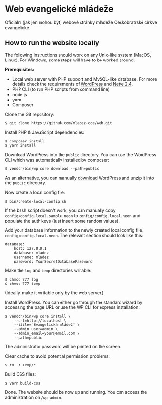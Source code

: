 # Web evangelické mládeže

Oficiální (jak jen mohou být) webové stránky mládeže Českobratrské církve
evangelické.

## How to run the website locally

The following instructions should work on any Unix-like system (MacOS, Linux).
For Windows, some steps will have to be worked around.

**Prerequisites:**

*   Local web server with PHP support and MySQL-like database. For more details
    check the requirements of
    [WordPress](https://wordpress.org/support/article/requirements/) and [Nette
    2.4](https://doc.nette.org/en/2.4/requirements).
*   PHP CLI (to run PHP scripts from command line)
*   node.js
*   yarn
*   Composer

Clone the Git repository:

```
$ git clone https://github.com/mladez-cce/web.git
```

Install PHP & JavaScript dependencies:

```
$ composer install
$ yarn install
```

Download WordPress into the `public` directory. You can use the WordPress CLI
which was automatically installed by composer:

```
$ vendor/bin/wp core download --path=public
```

As an alternative, you can manually [download](https://wordpress.org/download/)
WordPress and unzip it into the `public` directory.

Now create a local config file:

```
$ bin/create-local-config.sh
```

If the bash script doesn't work, you can manually copy
`config/config.local.sample.neon` to `config/config.local.neon` and populate the
auth keys (just insert some random values).

Add your database information to the newly created local config file,
`config/config.local.neon`. The relevant section should look like this:

```
database:
	host: 127.0.0.1
	database: mladez
	username: mladez
	password: YourSecretDatabasePassword
```

Make the `log` and `temp` directories writable:

```
$ chmod 777 log
$ chmod 777 temp
```

(Ideally, make it writable only by the web server.)

Install WordPress. You can either go through the standard wizard by accessing
the page URL or use the WP CLI for express installation:

```
$ vendor/bin/wp core install \
    --url=http://localhost \
    --title="Evangelická mládež" \
    --admin_user=admin \
    --admin_email=your@email.com \
    --path=public
```

The administrator password will be printed on the screen.

Clear cache to avoid potential permission problems:

```
$ rm -r temp/*
```

Build CSS files:

```
$ yarn build-css
```

Done. The website should be now up and running. You can access the
administration on `/wp-admin`.
